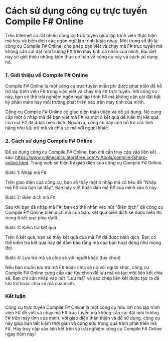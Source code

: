 Cách sử dụng công cụ trực tuyến Compile F# Online
=================================================

Trên Internet có rất nhiều công cụ trực tuyến giúp lập trình viên thực hiện mã hóa và biên dịch các ngôn ngữ lập trình khác nhau. Một trong số đó là công cụ Compile F# Online, cho phép bạn viết và chạy mã F# trực tuyến mà không cần cài đặt môi trường F# trên máy tính cá nhân của mình. Bài viết này sẽ giới thiệu những kiến thức cơ bản về công cụ này và cách sử dụng nó.

### 1. Giới thiệu về Compile F# Online

Compile F# Online là một công cụ trực tuyến miễn phí được phát triển để hỗ trợ lập trình viên F# trong việc viết và chạy mã F# trực tuyến. Với công cụ này, bạn có thể trải nghiệm ngôn ngữ lập trình F# mà không cần cài đặt bất kỳ phần mềm hay môi trường phát triển nào trên máy tính của mình.

Công cụ Compile F# Online có giao diện thân thiện và dễ sử dụng. Nó cung cấp một ô nhập mã để bạn viết mã F# và một ô kết quả để hiển thị kết quả của mã F# đã được biên dịch. Ngoài ra, công cụ này còn hỗ trợ các tính năng như lưu trữ mã và chia sẻ mã với người khác.

### 2. Cách sử dụng Compile F# Online

Để sử dụng công cụ Compile F# Online, bạn chỉ cần truy cập vào liên kết sau: <https://www.onlinecalculatorsfree.com/vi/tools/compile-fsharp-online.html>. Trang web sẽ hiển thị giao diện của công cụ Compile F# Online.

Bước 1: Nhập mã F#

Trên giao diện của công cụ, bạn sẽ thấy một ô nhập mã có tiêu đề "Nhập mã F# của bạn tại đây". Bạn hãy viết hoặc dán mã F# của mình vào ô này.

Bước 2: Biên dịch mã F#

Sau khi bạn đã nhập mã F#, bạn có thể nhấn vào nút "Biên dịch" để công cụ Compile F# Online biên dịch mã của bạn. Kết quả biên dịch sẽ được hiển thị trong ô kết quả phía dưới.

Bước 3: Kiểm tra kết quả

Trên ô kết quả, bạn sẽ thấy kết quả của mã F# đã được biên dịch. Bạn có thể kiểm tra kết quả này để đảm bảo rằng mã của bạn hoạt động như mong đợi.

Bước 4: Lưu trữ mã và chia sẻ với người khác (tuỳ chọn)

Nếu bạn muốn lưu trữ mã F# hoặc chia sẻ nó với người khác, công cụ Compile F# Online cung cấp các tùy chọn để lưu mã và tạo một liên kết chia sẻ. Bạn chỉ cần nhấp vào nút "Lưu mã" và sao chép liên kết được tạo ra để lưu trữ hoặc chia sẻ mã của mình.

### Kết luận

Công cụ trực tuyến Compile F# Online là một công cụ hữu ích cho lập trình viên F# để viết và chạy mã F# trực tuyến mà không cần cài đặt môi trường F# trên máy tính của mình. Với giao diện thân thiện và dễ sử dụng, công cụ này giúp bạn tiết kiệm thời gian và công sức trong quá trình phát triển mã F#. Hãy truy cập vào liên kết trên và trải nghiệm công cụ Compile F# Online ngay hôm nay!